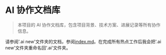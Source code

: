 # AI 协作文档库

> 本项目的 AI 协作文档库，包含项目背景、技术方案、进展记录等所有协作信息。

请参阅'.ai new\'文件夹的文档，参阅[index.md](../.ai%20new/index.md)。在完成所有热点工作后我会把'.ai new'文件夹重命名回'.ai'文件夹。